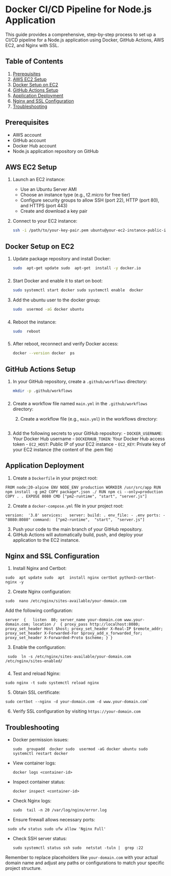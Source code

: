 
# Docker CI/CD Pipeline for Node.js Application

This guide provides a comprehensive, step-by-step process to set up a CI/CD pipeline for a Node.js application using Docker, GitHub Actions, AWS EC2, and Nginx with SSL.

## Table of Contents

1. [Prerequisites](#prerequisites)
2. [AWS EC2 Setup](#aws-ec2-setup)
3. [Docker Setup on EC2](#docker-setup-on-ec2)
4. [GitHub Actions Setup](#github-actions-setup)
5. [Application Deployment](#application-deployment)
6. [Nginx and SSL Configuration](#nginx-and-ssl-configuration)
7. [Troubleshooting](#troubleshooting)

## Prerequisites

- AWS account
- GitHub account
- Docker Hub account
- Node.js application repository on GitHub

## AWS EC2 Setup

1. Launch an EC2 instance:
   - Use an Ubuntu Server AMI
   - Choose an instance type (e.g., t2.micro for free tier)
   - Configure security groups to allow SSH (port 22), HTTP (port 80), and HTTPS (port 443)
   - Create and download a key pair

2. Connect to your EC2 instance:
   ```bash
   ssh -i /path/to/your-key-pair.pem ubuntu@your-ec2-instance-public-ip
## Docker Setup on EC2

1.  Update package repository and install Docker:
       
     ```bash
    sudo  apt-get update sudo  apt-get  install -y docker.io
  ###
2.  Start Docker and enable it to start on boot:
	  ```bash
	  sudo systemctl start docker sudo systemctl enable  docker
    
3.  Add the ubuntu user to the docker group:
    ```bash
    sudo  usermod -aG docker ubuntu
  ###    
4.  Reboot the instance:
	  ```bash
    sudo  reboot
  ###    
5.  After reboot, reconnect and verify Docker access:
     ```bash
    docker --version docker  ps
  ##    

## GitHub Actions Setup

1.  In your GitHub repository, create a `.github/workflows` directory:
    ```bash
    mkdir -p .github/workflows
  ###    


2.  Create a workflow file named `main.yml` in the `.github/workflows` directory:

	2. Create a workflow file (e.g., `main.yml`) in the workflows directory:
```

```

 3.  Add the following secrets to your GitHub repository:
    -   `DOCKER_USERNAME`: Your Docker Hub username
    -   `DOCKERHUB_TOKEN`: Your Docker Hub access token
    -   `EC2_HOST`: Public IP of your EC2 instance
    -   `EC2_KEY`: Private key of your EC2 instance (the content of the .pem file)

## Application Deployment

1.  Create a `Dockerfile` in your project root:
    
```   
FROM node:20-alpine ENV NODE_ENV production WORKDIR /usr/src/app RUN npm install -g pm2 COPY package*.json ./ RUN npm ci --only=production COPY . . EXPOSE 8080 CMD ["pm2-runtime", "start", "server.js"]
```
    
2.  Create a `docker-compose.yml` file in your project root:

```   
version:  '3.8' services:   server: build: . env_file: - .env ports: -  "8080:8080" command:  ["pm2-runtime",  "start",  "server.js"]
```    
3.  Push your code to the main branch of your GitHub repository.
4.  GitHub Actions will automatically build, push, and deploy your application to the EC2 instance.

## Nginx and SSL Configuration

1.  Install Nginx and Certbot:
```
sudo  apt update sudo  apt  install nginx certbot python3-certbot-nginx -y
```    

2.  Create Nginx configuration:
```
sudo  nano /etc/nginx/sites-available/your-domain.com
```	 

   Add the following configuration:
```
server  {   listen  80; server_name your-domain.com www.your-domain.com; location /  { proxy_pass http://localhost:8080; proxy_set_header Host $host; proxy_set_header X-Real-IP $remote_addr; proxy_set_header X-Forwarded-For $proxy_add_x_forwarded_for; proxy_set_header X-Forwarded-Proto $scheme; } }
```    
3.  Enable the configuration:
   ``` 
    sudo  ln -s /etc/nginx/sites-available/your-domain.com /etc/nginx/sites-enabled/
  ```  
		  
###
4.  Test and reload Nginx:
 ```
sudo nginx -t sudo systemctl reload nginx
``` 


5.  Obtain SSL certificate:
 ```
sudo certbot --nginx -d your-domain.com -d www.your-domain.com`
```


6.  Verify SSL configuration by visiting `https://your-domain.com`

## Troubleshooting

-   Docker permission issues:
    ```
    sudo  groupadd  docker sudo  usermod -aG docker ubuntu sudo systemctl restart docker
	 ```   

-   View container logs:
    ```
    docker logs <container-id>
	  ```  


-   Inspect container status:
    ```
    docker inspect <container-id>
    ```
-   Check Nginx logs:
     ```
    sudo  tail -n 20 /var/log/nginx/error.log
    ```
-   Ensure firewall allows necessary ports:
   ```   
    sudo ufw status sudo ufw allow 'Nginx Full'
   ``` 
-   Check SSH server status:
    ``` 
    sudo systemctl status ssh sudo  netstat -tuln |  grep :22
    ```

Remember to replace placeholders like `your-domain.com` with your actual domain name and adjust any paths or configurations to match your specific project structure.
<!--stackedit_data:
eyJoaXN0b3J5IjpbMTM5MjExMDYwNiwtMjYyNzA4NTUwXX0=
-->